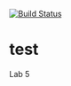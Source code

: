[![Build Status](https://travis-ci.org/Dendelion/test.svg?branch=master)](https://travis-ci.org/Dendelion/test)
# test
Lab 5
